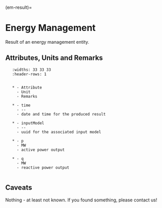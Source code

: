 (em-result)=

# Energy Management

Result of an energy management entity.

## Attributes, Units and Remarks

```{list-table}
   :widths: 33 33 33
   :header-rows: 1


   * - Attribute
     - Unit
     - Remarks

   * - time
     - --
     - date and time for the produced result

   * - inputModel
     - --
     - uuid for the associated input model

   * - p
     - MW
     - active power output

   * - q
     - MW
     - reactive power output


```

## Caveats

Nothing - at least not known.
If you found something, please contact us!
